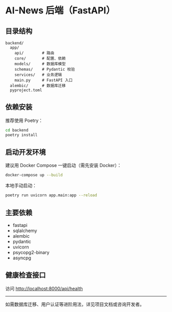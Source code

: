 # AI-News 后端（FastAPI）

## 目录结构

```
backend/
  app/
    api/        # 路由
    core/       # 配置、依赖
    models/     # 数据库模型
    schemas/    # Pydantic 校验
    services/   # 业务逻辑
    main.py     # FastAPI 入口
  alembic/      # 数据库迁移
  pyproject.toml
```

## 依赖安装

推荐使用 Poetry：

```bash
cd backend
poetry install
```

## 启动开发环境

建议用 Docker Compose 一键启动（需先安装 Docker）：

```bash
docker-compose up --build
```

本地手动启动：

```bash
poetry run uvicorn app.main:app --reload
```

## 主要依赖
- fastapi
- sqlalchemy
- alembic
- pydantic
- uvicorn
- psycopg2-binary
- asyncpg

## 健康检查接口

访问 [http://localhost:8000/api/health](http://localhost:8000/api/health)

---

如需数据库迁移、用户认证等进阶用法，详见项目文档或咨询开发者。

